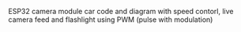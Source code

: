 ESP32 camera module car code and diagram 
with speed contorl, live camera feed and flashlight using PWM (pulse with modulation) 
